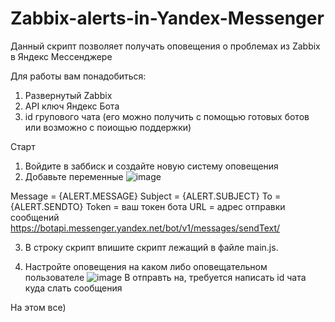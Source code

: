# Zabbix-alerts-in-Yandex-Messenger
Данный скрипт позволяет получать оповещения о проблемах из Zabbix в Яндекс Мессенджере 


Для работы вам понадобиться:
1. Развернутый Zabbix
2. API ключ Яндекс Бота
3. id групового чата (его можно получить с помощью готовых ботов или возможно с поиощью поддержки)

Старт

1. Войдите в заббиск и создайте новую систему оповещения
2. Добавьте переменные
   ![image](https://github.com/user-attachments/assets/dc8fa3d4-3dd4-4eb4-9ae9-736e2aa9b6e3)

Message  =  {ALERT.MESSAGE}
Subject  =  {ALERT.SUBJECT}
To       =  {ALERT.SENDTO}
Token    =  ваш токен бота 
URL      =  адрес отправки сообщений https://botapi.messenger.yandex.net/bot/v1/messages/sendText/

3. В строку скрипт впишите скрипт лежащий в файле main.js. 

4. Настройте оповещения на каком либо оповещательном пользователе
   ![image](https://github.com/user-attachments/assets/dcb46e06-a6e2-4891-9a33-7518ed03e892)
В отправть на, требуется написать id чата куда слать сообщения

На этом все) 
